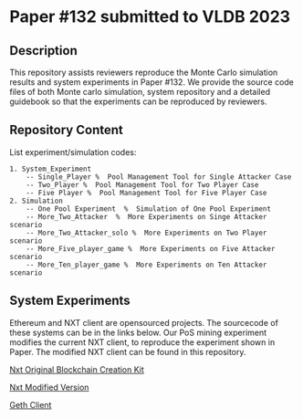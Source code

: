 # Paper \#132 submitted to VLDB 2023

## Description

This repository assists reviewers reproduce the Monte Carlo simulation results and system experiments in Paper \#132.
We provide the source code files of both Monte carlo simulation, system repository and a detailed guidebook so that the experiments can be reproduced by reviewers. 

## Repository Content
List experiment/simulation codes:

```
1. System_Experiment
	-- Single_Player %  Pool Management Tool for Single Attacker Case
	-- Two_Player %  Pool Management Tool for Two Player Case
	-- Five Player %  Pool Management Tool for Five Player Case
2. Simulation
	-- One Pool Experiment  %  Simulation of One Pool Experiment
	-- More_Two_Attacker  %  More Experiments on Singe Attacker scenario
	-- More_Two_Attacker_solo %  More Experiments on Two Player scenario
	-- More_Five_player_game %  More Experiments on Five Attacker scenario
	-- More_Ten_player_game %  More Experiments on Ten Attacker scenario
```

## System Experiments
Ethereum and NXT client are opensourced projects. The sourcecode of these systems can be in the links below. Our PoS mining experiment modifies the current NXT client, to reproduce the experiment shown in Paper. The modified NXT client can be found in this repository. 

[Nxt Original Blockchain Creation Kit](https://bitbucket.org/Jelurida/nxt-clone-starter/src/master/)

[Nxt Modified Version](https://www.dropbox.com/s/tx49cefow6jg8hz/nxt.zip?dl=0) 

[Geth Client](https://github.com/ethereum/go-ethereum) 
